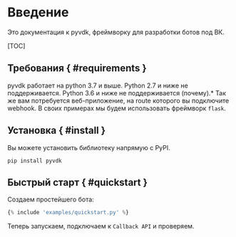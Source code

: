 # Введение
Это документация к pyvdk, фреймворку для разработки ботов под ВК.

[TOC]

## Требования { #requirements }
pyvdk работает на python 3.7 и выше. Python 2.7 и ниже не поддерживается. Python 3.6 и ниже не поддерживается (почему).\*
Так же вам потребуется веб-приложение, на route которого вы подключите webhook. В своих примерах мы будем использовать фреймворк `flask`.

## Установка { #install }
Вы можете установить библиотеку напрямую с PyPI.
```
pip install pyvdk
```

## Быстрый старт { #quickstart }
Создаем простейшего бота:
```python
{% include 'examples/quickstart.py' %}
```
Теперь запускаем, подключаем к `Callback API` и проверяем.